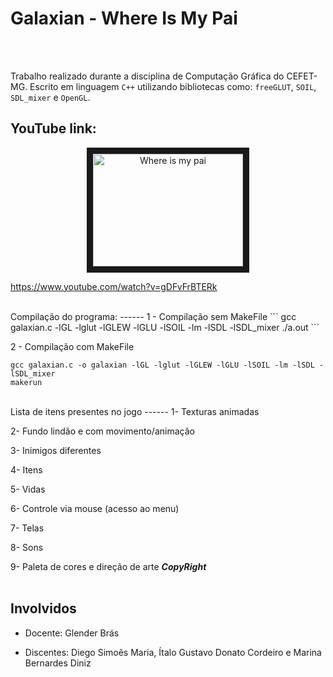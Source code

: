  
 Galaxian - Where Is My Pai
 ======
 </br>

</br>
 
Trabalho realizado durante a disciplina de Computação Gráfica do CEFET-MG. Escrito em linguagem `C++` utilizando bibliotecas como: `freeGLUT`, `SOIL`, `SDL_mixer` e `OpenGL`.
</br>


YouTube link:
-----
<p align="center">
<a href="http://www.youtube.com/watch?feature=player_embedded&v=gDFvFrBTERk
" target="_blank"><img src="http://img.youtube.com/vi/gDFvFrBTERk/0.jpg" 
alt="Where is my pai" width="240" height="180" border="10" /></a>

https://www.youtube.com/watch?v=gDFvFrBTERk
</p>

</br>
Compilação do programa:
------
1 - Compilação sem MakeFile 
```
gcc galaxian.c  -lGL -lglut -lGLEW -lGLU -lSOIL -lm -lSDL -lSDL_mixer
./a.out
```

2 - Compilação com MakeFile
```
gcc galaxian.c -o galaxian -lGL -lglut -lGLEW -lGLU -lSOIL -lm -lSDL -lSDL_mixer
makerun

```


</br>
Lista de itens presentes no jogo
------
1- Texturas animadas 

2- Fundo lindão e com movimento/animação

3- Inimigos diferentes 

4- Itens

5- Vidas 

6- Controle via mouse (acesso ao menu)

7- Telas

8- Sons

9- Paleta de cores e direção de arte ***CopyRight***
</br>
</br>

Involvidos
------
- Docente: Glender Brás

- Discentes: Diego Simoẽs Maria, Ítalo Gustavo Donato Cordeiro e Marina Bernardes Diniz






